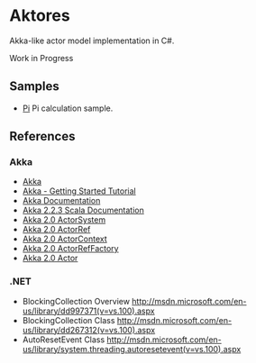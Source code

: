 # Aktores

Akka-like actor model implementation in C#.

Work in Progress

## Samples

- [Pi](https://github.com/ajlopez/Aktores/tree/master/Samples/Pi) Pi calculation sample.

## References

### Akka

- [Akka](http://akka.io/)
- [Akka - Getting Started Tutorial](http://doc.akka.io/docs/akka/2.0.2/intro/getting-started-first-scala.html)
- [Akka Documentation](http://akka.io/docs/)
- [Akka 2.2.3 Scala Documentation](http://doc.akka.io/docs/akka/2.2.3/scala.html)
- [Akka 2.0 ActorSystem](http://doc.akka.io/api/akka/2.0/akka/actor/ActorSystem.html)
- [Akka 2.0 ActorRef](http://doc.akka.io/api/akka/2.0/akka/actor/ActorRef.html)
- [Akka 2.0 ActorContext](http://doc.akka.io/api/akka/2.0/akka/actor/ActorContext.html)
- [Akka 2.0 ActorRefFactory](http://doc.akka.io/api/akka/2.0/akka/actor/ActorRefFactory.html)
- [Akka 2.0 Actor](http://doc.akka.io/api/akka/2.0/akka/actor/Actor.html)

### .NET

- BlockingCollection Overview http://msdn.microsoft.com/en-us/library/dd997371(v=vs.100).aspx
- BlockingCollection<T> Class http://msdn.microsoft.com/en-us/library/dd267312(v=vs.100).aspx
- AutoResetEvent Class http://msdn.microsoft.com/en-us/library/system.threading.autoresetevent(v=vs.100).aspx



